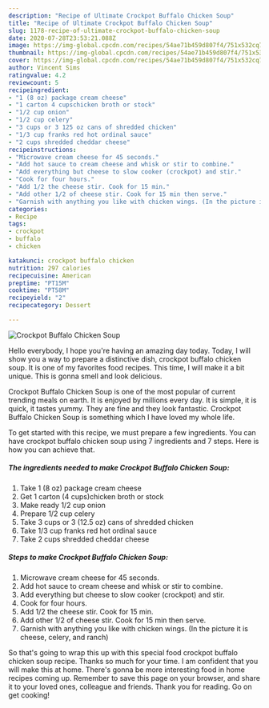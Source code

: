 ```yaml
---
description: "Recipe of Ultimate Crockpot Buffalo Chicken Soup"
title: "Recipe of Ultimate Crockpot Buffalo Chicken Soup"
slug: 1178-recipe-of-ultimate-crockpot-buffalo-chicken-soup
date: 2020-07-28T23:53:21.088Z
image: https://img-global.cpcdn.com/recipes/54ae71b459d807f4/751x532cq70/crockpot-buffalo-chicken-soup-recipe-main-photo.jpg
thumbnail: https://img-global.cpcdn.com/recipes/54ae71b459d807f4/751x532cq70/crockpot-buffalo-chicken-soup-recipe-main-photo.jpg
cover: https://img-global.cpcdn.com/recipes/54ae71b459d807f4/751x532cq70/crockpot-buffalo-chicken-soup-recipe-main-photo.jpg
author: Vincent Sims
ratingvalue: 4.2
reviewcount: 5
recipeingredient:
- "1 (8 oz) package cream cheese"
- "1 carton 4 cupschicken broth or stock"
- "1/2 cup onion"
- "1/2 cup celery"
- "3 cups or 3 125 oz cans of shredded chicken"
- "1/3 cup franks red hot ordinal sauce"
- "2 cups shredded cheddar cheese"
recipeinstructions:
- "Microwave cream cheese for 45 seconds."
- "Add hot sauce to cream cheese and whisk or stir to combine."
- "Add everything but cheese to slow cooker (crockpot) and stir."
- "Cook for four hours."
- "Add 1/2 the cheese stir. Cook for 15 min."
- "Add other 1/2 of cheese stir. Cook for 15 min then serve."
- "Garnish with anything you like with chicken wings. (In the picture it is cheese, celery, and ranch)"
categories:
- Recipe
tags:
- crockpot
- buffalo
- chicken

katakunci: crockpot buffalo chicken 
nutrition: 297 calories
recipecuisine: American
preptime: "PT15M"
cooktime: "PT58M"
recipeyield: "2"
recipecategory: Dessert

---
```



![Crockpot Buffalo Chicken Soup](https://img-global.cpcdn.com/recipes/54ae71b459d807f4/751x532cq70/crockpot-buffalo-chicken-soup-recipe-main-photo.jpg)

Hello everybody, I hope you're having an amazing day today. Today, I will show you a way to prepare a distinctive dish, crockpot buffalo chicken soup. It is one of my favorites food recipes. This time, I will make it a bit unique. This is gonna smell and look delicious.



Crockpot Buffalo Chicken Soup is one of the most popular of current trending meals on earth. It is enjoyed by millions every day. It is simple, it is quick, it tastes yummy. They are fine and they look fantastic. Crockpot Buffalo Chicken Soup is something which I have loved my whole life.


To get started with this recipe, we must prepare a few ingredients. You can have crockpot buffalo chicken soup using 7 ingredients and 7 steps. Here is how you can achieve that.

<!--inarticleads1-->

##### The ingredients needed to make Crockpot Buffalo Chicken Soup:

1. Take 1 (8 oz) package cream cheese
1. Get 1 carton (4 cups)chicken broth or stock
1. Make ready 1/2 cup onion
1. Prepare 1/2 cup celery
1. Take 3 cups or 3 (12.5 oz) cans of shredded chicken
1. Take 1/3 cup franks red hot ordinal sauce
1. Take 2 cups shredded cheddar cheese




<!--inarticleads2-->

##### Steps to make Crockpot Buffalo Chicken Soup:

1. Microwave cream cheese for 45 seconds.
1. Add hot sauce to cream cheese and whisk or stir to combine.
1. Add everything but cheese to slow cooker (crockpot) and stir.
1. Cook for four hours.
1. Add 1/2 the cheese stir. Cook for 15 min.
1. Add other 1/2 of cheese stir. Cook for 15 min then serve.
1. Garnish with anything you like with chicken wings. (In the picture it is cheese, celery, and ranch)




So that's going to wrap this up with this special food crockpot buffalo chicken soup recipe. Thanks so much for your time. I am confident that you will make this at home. There's gonna be more interesting food in home recipes coming up. Remember to save this page on your browser, and share it to your loved ones, colleague and friends. Thank you for reading. Go on get cooking!

